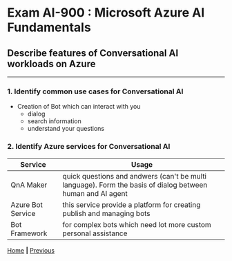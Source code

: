 # Exam AI-900 : Microsoft Azure AI Fundamentals

## Describe features of Conversational AI workloads on Azure

---


### 1. Identify common use cases for Conversational AI

- Creation of Bot which can interact with you
  - dialog
  - search information
  - understand your questions

### 2. Identify Azure services for Conversational AI

| Service           | Usage                                                                                                      |
|-------------------|------------------------------------------------------------------------------------------------------------|
| QnA Maker         | quick questions and andwers (can't be multi language). Form the basis of dialog between human and AI agent |
| Azure Bot Service | this service provide a platform for creating publish and managing bots                                     |
| Bot Framework     | for complex bots which need lot more custom personal assistance                                            |

[Home](00-INTRO.md) **|** [Previous](04-NLP.md)